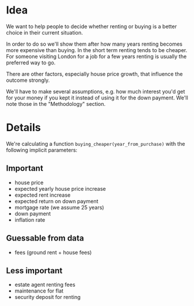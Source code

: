 # Idea

We want to help people to decide whether renting or buying is a better
choice in their current situation.

In order to do so we'll show them after how many years renting becomes
more expensive than buying. In the short term renting tends to be
cheaper. For someone visiting London for a job for a few years renting
is usually the preferred way to go.

There are other factors, especially house price growth, that influence
the outcome strongly.

We'll have to make several assumptions, e.g. how much interest you'd
get for your money if you kept it instead of using it for the down
payment. We'll note those in the "Methodology" section.

# Details

We're calculating a function `buying_cheaper(year_from_purchase)` with
the following implicit parameters:

## Important

* house price
* expected yearly house price increase
* expected rent increase
* expected return on down payment
* mortgage rate (we assume 25 years)
* down payment
* inflation rate

## Guessable from data

* fees (ground rent + house fees)

## Less important

* estate agent renting fees
* maintenance for flat
* security deposit for renting
